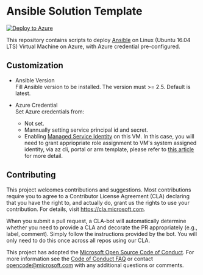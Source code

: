 # Ansible Solution Template
[![Deploy to Azure](http://azuredeploy.net/deploybutton.png)](https://ms.portal.azure.com/#create/azure-oss.ansible)

This repository contains scripts to deploy [Ansible](https://www.ansible.com/) on Linux (Ubuntu 16.04 LTS) Virtual Machine on Azure, with Azure credential pre-configured.


## Customization
- Ansible Version  
  Fill Ansible version to be installed. The version must >= 2.5. Default is latest.

- Azure Credential  
  Set Azure credentials from:
  - Not set.
  - Mannually setting service principal id and secret.
  - Enabling [Managed Service Identity](https://docs.microsoft.com/en-us/azure/active-directory/managed-identities-azure-resources/overview) on this VM. In this case, you will need to grant appriopriate role assignment to VM's system assigned identity, via az cli, portal or arm template, please refer to [this article](https://docs.microsoft.com/en-us/azure/role-based-access-control/role-assignments-portal) for more detail.




## Contributing

This project welcomes contributions and suggestions.  Most contributions require you to agree to a
Contributor License Agreement (CLA) declaring that you have the right to, and actually do, grant us
the rights to use your contribution. For details, visit https://cla.microsoft.com.

When you submit a pull request, a CLA-bot will automatically determine whether you need to provide
a CLA and decorate the PR appropriately (e.g., label, comment). Simply follow the instructions
provided by the bot. You will only need to do this once across all repos using our CLA.

This project has adopted the [Microsoft Open Source Code of Conduct](https://opensource.microsoft.com/codeofconduct/).
For more information see the [Code of Conduct FAQ](https://opensource.microsoft.com/codeofconduct/faq/) or
contact [opencode@microsoft.com](mailto:opencode@microsoft.com) with any additional questions or comments.
